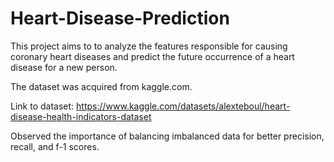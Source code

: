 # Heart-Disease-Prediction

This project aims to to analyze the features responsible for causing coronary heart diseases and predict the future occurrence of a heart disease for a new person.

The dataset was acquired from kaggle.com.

Link to dataset: https://www.kaggle.com/datasets/alexteboul/heart-disease-health-indicators-dataset

Observed the importance of balancing imbalanced data for better precision, recall, and f-1 scores.
